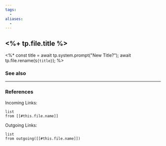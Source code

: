 ```yaml
---
tags:
  - 
aliases:
  -
---
```


## <%+ tp.file.title %>

<%*
const title = await tp.system.prompt("New Title?"); 
await tp.file.rename(`${title}`); 
%>


### See also

---
### References
Incoming Links:
```dataview
list
from [[#this.file.name]]
```

Outgoing Links:
```dataview
list
from outgoing([[#this.file.name]])
```


